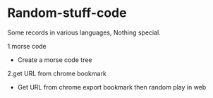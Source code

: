 # Random-stuff-code
Some records in various languages, Nothing special.

1.morse code
- Create a morse code tree

2.get URL from chrome bookmark
- Get URL from chrome export bookmark then random play in web
